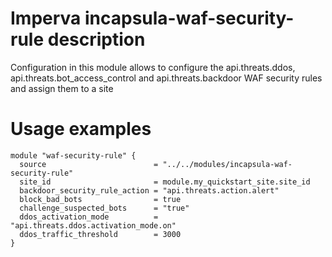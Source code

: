 
# Imperva incapsula-waf-security-rule description

Configuration in this module allows to configure the api.threats.ddos, api.threats.bot_access_control and api.threats.backdoor WAF security rules and assign them to a site


# Usage examples

```hcl
module "waf-security-rule" {
  source                        = "../../modules/incapsula-waf-security-rule"
  site_id                       = module.my_quickstart_site.site_id
  backdoor_security_rule_action = "api.threats.action.alert"
  block_bad_bots                = true
  challenge_suspected_bots      = "true"
  ddos_activation_mode          = "api.threats.ddos.activation_mode.on"
  ddos_traffic_threshold        = 3000
}
```